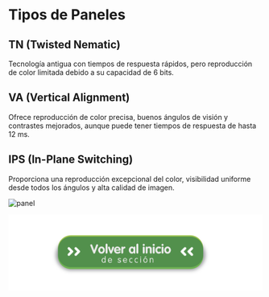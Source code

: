 # Tipos de Paneles

## TN (Twisted Nematic)
Tecnología antigua con tiempos de respuesta rápidos, pero reproducción de color limitada debido a su capacidad de 6 bits.

## VA (Vertical Alignment)
Ofrece reproducción de color precisa, buenos ángulos de visión y contrastes mejorados, aunque puede tener tiempos de respuesta de hasta 12 ms.

## IPS (In-Plane Switching)
Proporciona una reproducción excepcional del color, visibilidad uniforme desde todos los ángulos y alta calidad de imagen.



![panel](https://vidainformatica.com.ar/wp-content/uploads/2022/05/diferencias-entre-tipos-de-panel.jpg)

[![Volver al README](img/seccion.png)](README.md)

